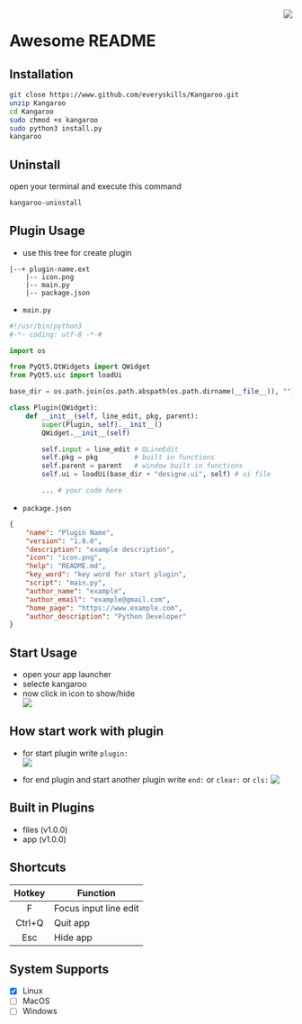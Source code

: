 <img src="icons/bg.jpg" align="right" />

# Awesome README

## Installation

```bash
git close https://www.github.com/everyskills/Kangaroo.git
unzip Kangaroo
cd Kangaroo
sudo chmod +x kangaroo
sudo python3 install.py
kangaroo
```

## Uninstall

open your terminal and execute this command

```bash
kangaroo-uninstall
```

## Plugin Usage
- use this tree for create plugin

```tree
|--+ plugin-name.ext
    |-- icon.png
    |-- main.py
    |-- package.json
```

- ```main.py```
```python
#!/usr/bin/python3
#-*- coding: utf-8 -*-#

import os

from PyQt5.QtWidgets import QWidget
from PyQt5.uic import loadUi

base_dir = os.path.join(os.path.abspath(os.path.dirname(__file__)), "")

class Plugin(QWidget):
    def __init__(self, line_edit, pkg, parent):
        super(Plugin, self).__init__()
        QWidget.__init__(self)

        self.input = line_edit # QLineEdit
        self.pkg = pkg         # built in functions
        self.parent = parent   # window built in functions
        self.ui = loadUi(base_dir + "designe.ui", self) # ui file

        ... # your code here
```

- ```package.json```
```json
{
	"name": "Plugin Name",
	"version": "1.0.0",
	"description": "example description",
	"icon": "icon.png",
	"help": "README.md",
	"key_word": "key word for start plugin",
	"script": "main.py",
	"author_name": "example",
	"author_email": "example@gmail.com",
	"home_page": "https://www.example.com",
	"author_description": "Python Developer"
}
```

## Start Usage
- open your app launcher
- selecte kangaroo
- now click in icon to show/hide<br>
<img src="icons/task_bar.png" align="top" /><br>

## How start work with plugin
- for start plugin write ```plugin:``` <br>
<img src="icons/start_plugin.gif" align="top" /><br>

- for end plugin and start another plugin write ```end:``` or ```clear:``` or ```cls:```
<img src="icons/end_plugin.gif" align="top" /><br>

## Built in Plugins
- files (v1.0.0)
- app   (v1.0.0)

## Shortcuts
| Hotkey  | Function
|:----: |----
| F       | Focus input line edit
| Ctrl+Q  | Quit app
| Esc     | Hide app

## System Supports
- [x] Linux
- [ ] MacOS
- [ ] Windows
